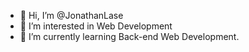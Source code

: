 - 👋 Hi, I’m @JonathanLase
- 👀 I’m interested in Web Development
- 🌱 I’m currently learning Back-end Web Development.

<!---
JonathanLase/JonathanLase is a ✨ special ✨ repository because its `README.md` (this file) appears on your GitHub profile.
You can click the Preview link to take a look at your changes.
--->
